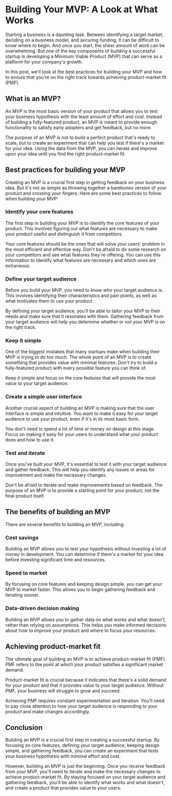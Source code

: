 # Building Your MVP: A Look at What Works

Starting a business is a daunting task. Between identifying a target market, deciding on a business model, and securing funding, it can be difficult to know where to begin. And once you start, the sheer amount of work can be overwhelming. But one of the key components of building a successful startup is developing a Minimum Viable Product (MVP) that can serve as a platform for your company's growth.

In this post, we'll look at the best practices for building your MVP and how to ensure that you're on the right track towards achieving product-market fit (PMF).

## What is an MVP?

An MVP is the most basic version of your product that allows you to test your business hypothesis with the least amount of effort and cost. Instead of building a fully-featured product, an MVP is meant to provide enough functionality to satisfy early adopters and get feedback, but no more.

The purpose of an MVP is not to build a perfect product that's ready to scale, but to create an experiment that can help you test if there's a market for your idea. Using the data from the MVP, you can iterate and improve upon your idea until you find the right product-market fit.

## Best practices for building your MVP

Creating an MVP is a crucial first step in getting feedback on your business idea. But it's not as simple as throwing together a barebones version of your product and crossing your fingers. Here are some best practices to follow when building your MVP:

### Identify your core features

The first step in building your MVP is to identify the core features of your product. This involves figuring out what features are necessary to make your product useful and distinguish it from competitors.

Your core features should be the ones that will solve your users' problem in the most efficient and effective way. Don't be afraid to do some research on your competitors and see what features they're offering. You can use this information to identify what features are necessary and which ones are extraneous.

### Define your target audience

Before you build your MVP, you need to know who your target audience is. This involves identifying their characteristics and pain points, as well as what motivates them to use your product.

By defining your target audience, you'll be able to tailor your MVP to their needs and make sure that it resonates with them. Gathering feedback from your target audience will help you determine whether or not your MVP is on the right track.

### Keep it simple

One of the biggest mistakes that many startups make when building their MVP is trying to do too much. The whole point of an MVP is to create something that provides value with minimal features. Don't try to build a fully-featured product with every possible feature you can think of.

Keep it simple and focus on the core features that will provide the most value to your target audience.

### Create a simple user interface

Another crucial aspect of building an MVP is making sure that the user interface is simple and intuitive. You want to make it easy for your target audience to use your product, even if it's in its most basic form.

You don't need to spend a lot of time or money on design at this stage. Focus on making it easy for your users to understand what your product does and how to use it.

### Test and iterate

Once you've built your MVP, it's essential to test it with your target audience and gather feedback. This will help you identify any issues or areas for improvement and make the necessary changes.

Don't be afraid to iterate and make improvements based on feedback. The purpose of an MVP is to provide a starting point for your product, not the final product itself.

## The benefits of building an MVP

There are several benefits to building an MVP, including:

### Cost savings

Building an MVP allows you to test your hypothesis without investing a lot of money in development. You can determine if there's a market for your idea before investing significant time and resources.

### Speed to market

By focusing on core features and keeping design simple, you can get your MVP to market faster. This allows you to begin gathering feedback and iterating sooner.

### Data-driven decision making

Building an MVP allows you to gather data on what works and what doesn't, rather than relying on assumptions. This helps you make informed decisions about how to improve your product and where to focus your resources.

## Achieving product-market fit

The ultimate goal of building an MVP is to achieve product-market fit (PMF). PMF refers to the point at which your product satisfies a significant market demand.

Product-market fit is crucial because it indicates that there's a solid demand for your product and that it provides value to your target audience. Without PMF, your business will struggle to grow and succeed.

Achieving PMF requires constant experimentation and iteration. You'll need to pay close attention to how your target audience is responding to your product and make changes accordingly.

## Conclusion

Building an MVP is a crucial first step in creating a successful startup. By focusing on core features, defining your target audience, keeping design simple, and gathering feedback, you can create an experiment that tests your business hypothesis with minimal effort and cost.

However, building an MVP is just the beginning. Once you receive feedback from your MVP, you'll need to iterate and make the necessary changes to achieve product-market fit. By staying focused on your target audience and gathering feedback, you'll be able to identify what works and what doesn't, and create a product that provides value to your users.